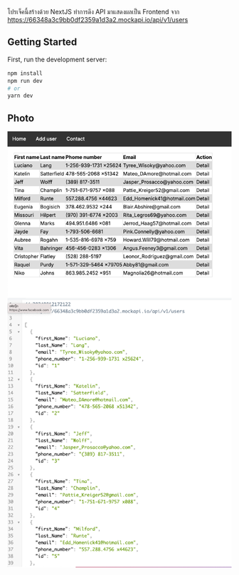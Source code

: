 โปรเจ็คนี้สร้างด้วย NextJS ทำการดึง API มาแสดงผลเป็น Frontend จาก https://66348a3c9bb0df2359a1d3a2.mockapi.io/api/v1/users

## Getting Started

First, run the development server:

```bash
npm install
npm run dev
# or
yarn dev
```

## Photo
![Photo](https://raw.githubusercontent.com/mineingvps/NextJS/main/Screenshot%202567-08-12%20at%2017.18.01.png)
![Photo](https://raw.githubusercontent.com/mineingvps/NextJS/main/Screenshot%202567-08-12%20at%2017.29.12.png)
